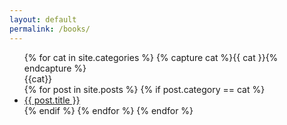 ```yaml
---
layout: default
permalink: /books/
---
```


<ul>
{% for cat in site.categories %}
{% capture cat %}{{ cat }}{% endcapture %}
<div class="TEST">{{cat}}</div>
  {% for post in site.posts %}
    {% if post.category == cat %}
            <li>
              <a href="{{ post.url }}">{{ post.title }}</a>
            </li>
    {% endif %}
  {% endfor %}
{% endfor %}
</ul>

